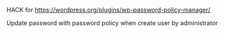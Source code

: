 HACK for https://wordpress.org/plugins/wp-password-policy-manager/

Update password with password policy when create user by administrator